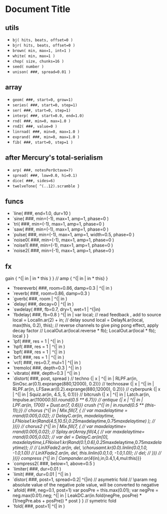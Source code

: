 # Document Title
## utils
- `bj( hits, beats, offset=0 )`
- `bjr( hits, beats, offset=0 )`
- `brown( min, max=1, int=1 )`
- `white( min, max=1 )`
- `chop( size, chunks=16 )`
- `seed( number )`
- `unison( ###, spread=0.01 )`
## array
- `geom( ###, start=0, grow=1)`
- `series( ###, start=0, step=1)`
- `ser( ###, start=0, step=1)`
- `interp( ###, start=0.0, end=1.0)`
- `rnd( ###, min=0, max=1.0 )`
- `rnd2( ###, value=0 )`
- `linrnad( ###, min=0, max=1.0 )`
- `exprand( ###, min=0, max=1.0 )`
- `fib( ###, start=0, step=1 )`
## after Mercury's total-serialism
- `arp( ###, notesPerOctave=7)`
- `spread( ###, low=0.0, hi=0.1)`
- `dice( ###, sides=6)`
- `twelveTone{ ^(..12).scramble }`
## funcs
- `line( ###, end=1.0, dur=10 )
- `sine( ###, min=(-1), max=1, amp=1, phase=0 )
- `tri( ###, min=(-1), max=1, amp=1, phase=0 )
- `saw( ###, min=(-1), max=1, amp=1, phase=0 )
- `pulse( ###, min=(-1), max=1, amp=1, width=0.5, phase=0 )
- `noise0( ###, min=(-1), max=1, amp=1, phase=0 )
- `noise1( ###, min=(-1), max=1, amp=1, phase=0 )
- `noise2( ###, min=(-1), max=1, amp=1, phase=0 )
## fx
gain { ^{| in | in * this } }
// amp { ^{| in | in * this} }
- `freereverb( ###, room=0.86, damp=0.3 | ^{| in )
- `reverb( ###, room=0.86, damp=0.3 )
- `gverb( ###, room | ^{| in )
- `delay( ###, decay=0 | ^{| in )
- `swdelay( ###, fb=0.7, dry=1, wet=1 | ^{|in)
- `fbdelay( ###, fb=0.8 )
    ^{| in |
        var local;
        // read feedback , add to source
        local = LocalIn.ar(2) + in;
        // delay sound
        local = DelayN.ar(local, max(this, 0.2), this);
        // reverse channels to give ping pong effect, apply decay factor
        // LocalOut.ar(local.reverse * fb);
        LocalOut.ar(local * fb);
        local
    }
}
- `lpf( ###, res = 1 | ^{| in )
- `hpf( ###, res = 1 | ^{| in )
- `bpf( ###, res = 1 | ^{| in )
- `brf( ###, res = 1 | ^{| in )
- `vcf( ###, res=0.7, mul=1 |  ^{| in )
- `tremolo( ###, depth=0.3 | ^{| in )
- `vibrato( ###, depth=0.3 | ^{| in )
- `distort( ###, post, spread )
// techno {| x | ^{| in | RLPF.ar(in, SinOsc.ar(0.1).exprange(880,12000), 0.2)}}
// technosaw {| x | ^{| in | RLPF.ar(in, LFSaw.ar(0.2).exprange(880,12000), 0.2)}}
// cyberpunk {| x | ^{| in | Squiz.ar(in, 4.5, 5, 0.1)}}
// bitcrush {| x | ^{| in | Latch.ar(in, Impulse.ar(11000*0.5)).round(0.5 ** 6.7)}}
// antique {| x | ^{| in | LPF.ar(in, 1700) + Dust.ar(7, 0.6)}}
crush {^{| in | in.round(0.5 ** (this-1));}}
// chorus {^{| in | Mix.fill(7, {
//     var maxdelaytime = rrand(0.005,0.02);
//     DelayC.ar(in, maxdelaytime, LFNoise1.kr(Rand(4.5,10.5),0.25*maxdelaytime,0.75*maxdelaytime) );
// })}}
// chorus2 {^{| in | Mix.fill(7, {
//     var maxdelaytime= rrand(0.005,0.02);
//     Splay.ar(Array.fill(4,{
//         var maxdelaytime= rrand(0.005,0.02);
//         var del = DelayC.ar(in[0], maxdelaytime,LFNoise1.kr(Rand(0.1,0.6),0.25*maxdelaytime,0.75*maxdelaytime));
//         // LinXFade2.ar(in, del, \chorusamt.kr(0.0).linlin(0.0,1.0, -1.0,1.0))
//         LinXFade2.ar(in, del, this.linlin(0.0,1.0, -1.0,1.0));
//         del;
//     }))
// })}}
compress {^{| in | Compander.ar(4*(in),in,0.4,1,4,mul:this)}}
- `compress2( ###, below=1, above=0.5 )
- `limiter( ###, dur=0.01 )
- `limit( ###, dur=0.01 | ^{| in )
- `distor( ###, post=1, spread=0.2| ^{|in)
// asymetric fold
// \param neg    absolute value of the negative pole value, will be converted to negative
- `afold( ###, neg=0.1, post=1)
    var posPre = this.max(0.01);
    var negPre = neg.max(0.01).neg;
    ^{| in |
        LeakDC.ar(in.fold(negPre, posPre) * (1/negPre.abs + posPre)) * post
    }
}
// symetric fold
- `fold( ###, post=1| ^{| in )
